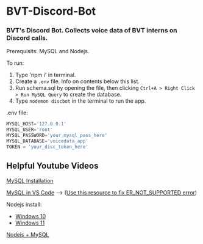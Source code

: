 # BVT-Discord-Bot
### BVT's Discord Bot. Collects voice data of BVT interns on Discord calls.


Prerequisits: MySQL and Nodejs.

To run:
1. Type 'npm i' in terminal.
2. Create a `.env` file. Info on contents below this list.
3. Run schema.sql by opening the file, then clicking `Ctrl+A > Right Click > Run MySQL Query` to create the database.
4. Type `nodemon discbot` in the terminal to run the app.

.env file:
```javascript
MYSQL_HOST='127.0.0.1'
MYSQL_USER='root'
MYSQL_PASSWORD='your_mysql_pass_here'
MYSQL_DATABASE='voicedata_app'
TOKEN = 'your_disc_token_here'
```

## Helpful Youtube Videos

[MySQL Installation](https://www.youtube.com/watch?v=wgRwITQHszU)

[MySQL in VS Code](https://youtu.be/4KXLY5Sf2fU?si=HIIWXU9mSu5S9rWt) --> ([Use this resource to fix ER_NOT_SUPPORTED error](https://stackoverflow.com/questions/62260725/er-not-supported-auth-mode-client-does-not-support-authentication-protocol-requ?newreg=4193581bc350422b8134d71293f9d924))

Nodejs install:
 - [Windows 10](https://www.youtube.com/watch?v=__7eOCxJyow)
 - [Windows 11](https://youtu.be/06X51c6WHsQ?si=vLYfu6DtUl5J7xb0)

[Nodejs + MySQL](https://www.youtube.com/watch?v=Hej48pi_lOc&t=34s)